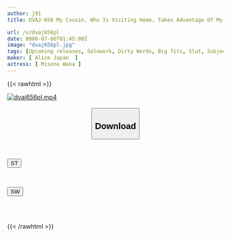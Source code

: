 ```yaml
---
author: j91
title: DVAJ-656 My Cousin, Who Is Visiting Home, Takes Advantage Of My Weakness Of Being Found Out To Be Jerking Off And Stares At My Dick From Zero Distance Every Night... She Plays With My Dick And Pride With ASMR Masturbation Instructions And Ejaculation Countdowns, Milking My Semen Over And Over Again In This Little Demon JOI Cohabitation Life - Waka Misono

url: /v/dvaj656pl
date: 0000-07-06T01:45:00Z
image: "dvaj656pl.jpg"
tags: [Upcoming releases, Solowork, Dirty Words, Big Tits, Slut, Subjectivity	]
maker: [ Alice Japan  ]
actress: [ Misono Waka ]
---
```



{{< rawhtml >}}

<div class="video" data-videoid="pending_link_2.html">
    <a href="javascript:;">
        <img src="/v/dvaj656pl/dvaj656pl.jpg" width="WIDTH" height="HEIGHT" alt="dvaj656pl.mp4" loading="lazy">
    </a>
</div>

<script type="text/javascript" src="https://j91.asia/asset/on-demand-pend.js"></script>

<br>
  <link rel="stylesheet" href="https://j91.asia/asset/bs5.css">
  
  <center>
  <button class="btn btn-primary" type="button" data-bs-toggle="collapse" data-bs-target=".multi-collapse" aria-expanded="false" aria-controls="multiCollapseExample1 multiCollapseExample2"><h2>Download</h2></button></center>
</p>
<div class="row">
  <div class="col">
    <div class="collapse multi-collapse" id="multiCollapseExample1">
      <div class="card card-body">
	      	      <br>
<div class="buttons">  
<p><a href="https://j91.asia/pending_link_2.html" target="_blank"><button class="btn-hover color-3"><i class="fa fa-download"></i> ST</button></a></p></div>
    </div>
  </div>
</div>
  <div class="col">
    <div class="collapse multi-collapse" id="multiCollapseExample2">
      <div class="card card-body">
	      <br>
<div class="buttons">
<p><a href="https://j91.asia/pending_link_2.html" target="_blank"><button class="btn-hover color-2"><i class="fa fa-download"></i> SW</button></a></p></div>
<br><br>
      </div>
    </div>
  </div>
</div>

{{< /rawhtml >}}